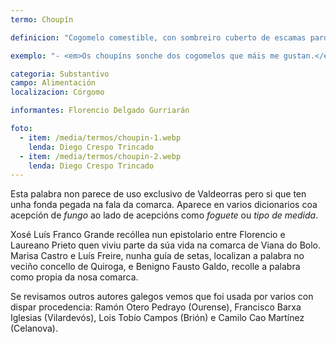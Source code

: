 ```yaml
---
termo: Choupín

definicion: "Cogomelo comestible, con sombreiro cuberto de escamas pardas,interior laminado e pé delgado cun anel móbil."

exemplo: "- <em>Os choupíns sonche dos cogomelos que máis me gustan.</em><br><br>- <em>«(...)¡Andar o «bago relú», <br> ós hérbedos i os choupís, <br> e deitarse ó «ventestate» <br> ó xeito dos lampantís! (...)”»</em>. <br>Florencio Delgado Gurriarán, poema <em>Córgomo de Valdeorras</em>."

categoria: Substantivo
campo: Alimentación
localizacion: Córgomo

informantes: Florencio Delgado Gurriarán

foto:
  - item: /media/termos/choupin-1.webp
    lenda: Diego Crespo Trincado
  - item: /media/termos/choupin-2.webp
    lenda: Diego Crespo Trincado
---
```


Esta palabra non parece de uso exclusivo de Valdeorras pero si que ten unha fonda pegada na fala da comarca. Aparece en varios dicionarios coa acepción de _fungo_ ao lado de acepcións como _foguete_ ou _tipo de medida_.

Xosé Luís Franco Grande recóllea nun epistolario entre Florencio e Laureano Prieto quen viviu parte da súa vida na comarca de Viana do Bolo. Marisa Castro e Luís Freire, nunha guía de setas, localizan a palabra no veciño concello de Quiroga, e Benigno Fausto Galdo, recolle a palabra como propia da nosa comarca.

Se revisamos outros autores galegos vemos que foi usada por varios con dispar procedencia: Ramón Otero Pedrayo (Ourense), Francisco Barxa Iglesias (Vilardevós), Lois Tobío Campos (Brión) e Camilo Cao Martínez (Celanova).
